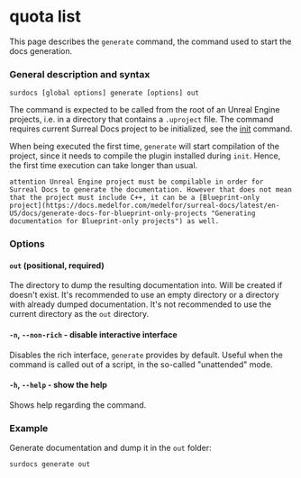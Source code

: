 # quota list

This page describes the `generate` command, the command used to start the docs generation.

### General description and syntax

`surdocs [global options] generate [options] out`

The command is expected to be called from the root of an Unreal Engine projects, i.e. in a directory that contains a `.uproject` file. The command requires current Surreal Docs project to be initialized, see the [init](docs/cli/init "Init command") command.

When being executed the first time, `generate` will start compilation of the project, since it needs to compile the plugin installed during `init`. Hence, the first time execution can take longer than usual.

``attention
Unreal Engine project must be compilable in order for Surreal Docs to generate the documentation. However that does not mean that the project must include C++, it can be a [Blueprint-only project](https://docs.medelfor.com/medelfor/surreal-docs/latest/en-US/docs/generate-docs-for-blueprint-only-projects "Generating documentation for Blueprint-only projects") as well.
``

### Options

#### `out` (positional, required)

The directory to dump the resulting documentation into. Will be created if doesn't exist. It's recommended to use an empty directory or a directory with already dumped documentation. It's not recommended to use the current directory as the `out` directory.

#### `-n`, `--non-rich` - disable interactive interface

Disables the rich interface, `generate` provides by default. Useful when the command is called out of a script, in the so-called "unattended" mode.

#### `-h`, `--help` - show the help

Shows help regarding the command.

### Example

Generate documentation and dump it in the `out` folder:

```
surdocs generate out
```
